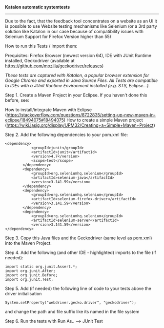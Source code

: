 **Katalon automatic systemtests**
_____________________________

Due to the fact, that the feedback tool concentrates on a website as an UI it is possible to use Website testing mechanisms like Selenium (or a 3rd party solution like Katalon in our case because of compatibility issues with Selenium Support for Firefox Version higher than 55)

How to run this Tests / import them:

Prequisites: Firefox Browser (newest version 64), IDE with JUnit Runtime installed, Geckodriver (available at https://github.com/mozilla/geckodriver/releases)

*These tests are captured with Katalon, a popular browser extension for Google Chrome and exported in Java Source Files.
All Tests are compatible to IDEs with a JUnit Runtime Environment installed (e.g. STS, Eclipse...).*

Step 1. Create a Maven Project in your Eclipse.
If you haven't done this before, see:

How to install/integrate Maven with Eclipse (https://stackoverflow.com/questions/8722835/setting-up-new-maven-in-eclipse/18494075#18494075)
How to create a simple Maven project (https://wiki.jasig.org/display/UPM32/Creating+a+Simple+Maven+Project)

Step 2. Add the following dependencies to your pom.xml file:

```
<dependency>
			<groupId>junit</groupId>
			<artifactId>junit</artifactId>
			<version>4.7</version>
			<scope>test</scope>
		</dependency>
		<dependency>
			<groupId>org.seleniumhq.selenium</groupId>
			<artifactId>selenium-java</artifactId>
			<version>3.141.59</version>
		</dependency>
		<dependency>
			<groupId>org.seleniumhq.selenium</groupId>
			<artifactId>selenium-firefox-driver</artifactId>
			<version>3.141.59</version>
		</dependency>
		<dependency>
			<groupId>org.seleniumhq.selenium</groupId>
			<artifactId>selenium-server</artifactId>
			<version>3.141.59</version>
</dependency>
```

Step 3. Copy this Java files and the Geckodriver (same level as pom.xml) into the Maven Project.

Step 4. Add the following (and other IDE - highlighted) imports to the file (if needed):
```
import static org.junit.Assert.*;
import org.junit.After;
import org.junit.Before;
import org.junit.Test;
```

Step 5. Add (if needed) the following line of code to your tests above the driver initialisation
```
System.setProperty("webdriver.gecko.driver", "geckodriver");
```

and change the path and file suffix like its named in the file system

Step 6. Run the tests with Run As.. --> JUnit Test
